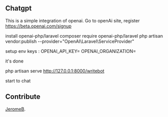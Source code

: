 ## Chatgpt

This is a simple integration of openai.
Go to openAi site, register
https://beta.openai.com/signup

install openai-php/laravel
composer require openai-php/laravel
php artisan vendor:publish --provider="OpenAI\Laravel\ServiceProvider"

setup env keys :
OPENAI_API_KEY=
OPENAI_ORGANIZATION=

it's done

php artisan serve
http://127.0.0.1:8000/writebot

start to chat

## Contribute

[JeromeB](https://www.jeromeb.org).
